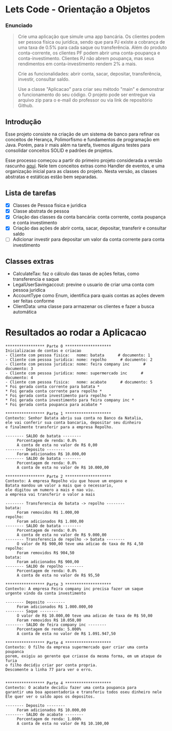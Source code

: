 # Lets Code - Orientação a Objetos

### Enunciado

> Crie uma aplicação que simule uma app bancária. Os clientes podem ser pessoa física ou jurídica, sendo que para PJ existe a cobrança de uma taxa de 0.5% para cada saque ou transferência. Além do produto conta-corrente, os clientes PF podem abrir uma conta-poupança e conta-investimento. Clientes PJ não abrem poupança, mas seus rendimentos em conta-investimento rendem 2% a mais.
> 
> Crie as funcionalidades: abrir conta, sacar, depositar, transferência, investir, consultar saldo.
> 
> Use a classe "Aplicacao" para criar seu método "main" e demonstrar o funcionamento do seu código.
> O projeto pode ser entregue via arquivo zip para o e-mail do professor ou via link de repositório Github.

## Introdução

Esse projeto consiste na criação de um sistema de banco para refinar os conceitos de Herança, Polimorfismo e fundamentos de programação em Java. Porém, para ir mais além na tarefa, tivemos alguns testes para consolidar conceitos SOLID e padrões de projetos.

Esse processo começou a partir do primeiro projeto considerada a versão rascunho [aqui](https://github.com/NatSatie/letscode-modulo1). Nele tem conceitos extras como Handler de eventos, e uma organização inicial para as classes do projeto. Nesta versão, as classes abstratas e estáticas estão bem separadas.

## Lista de tarefas


- [x] Classes de Pessoa fisica e juridica
- [x] Classe abstrata de pessoa
- [x] Criação das classes da conta bancária: conta corrente, conta poupança e conta investimento
- [x] Criação das ações de abrir conta, sacar, depositar, transferir e consultar saldo
- [ ] Adicionar investir para depositar um valor da conta corrente para conta investimento

## Classes extras

- CalculateTax: faz o cálculo das taxas de ações feitas, como transferencia e saque
- LegalUserSavingaccout: previne o usuario de criar uma conta com pessoa juridica
- AccountType como Enum, identifica para quais contas as ações devem ser feitas conforme
- ClientData: uma classe para armazenar os clientes e fazer a busca automática

# Resultados ao rodar a Aplicacao

```
***************** Parte 0 ********************
Inicializacao de contas e criacao
- Cliente com pessoa fisica:   nome: batata      # documento: 1
- Cliente com pessoa juridica: nome: repolho      # documento: 2
- Cliente com pessoa juridica: nome: feira company inc      # documento: 3
- Cliente com pessoa juridica: nome: supermercado inc      # documento: 4
- Cliente com pessoa fisica:   nome: acabate      # documento: 5
* Foi gerada conta corrente para batata *
* Foi gerada conta corrente para repolho *
* Foi gerada conta investimento para repolho *
* Foi gerada conta investimento para feira company inc *
* Foi gerada conta poupanca para acabate *

***************** Parte 1 ********************
Contexto: Senhor Batata abriu sua conta no Banco da Natalia,
ele vai conferir sua conta bancaria, depositar seu dinheiro
e finalmente transferir para a empresa Repolho.

-------- SALDO de batata --------
     Porcentagem de renda: 0.0%
     A conta de esta no valor de R$ 0,00
-------- Deposito --------
     Foram adicionados R$ 10.000,00
-------- SALDO de batata --------
     Porcentagem de renda: 0.0%
     A conta de esta no valor de R$ 10.000,00

***************** Parte 2 ********************
Contexto: A empresa Repolho viu que houve um engano e 
Batata mandou um valor a mais que o necessario, 
ele digitou um numero a mais e nao viu.
a empresa vai transferir o valor a mais

-------- Transferencia de batata -> repolho --------
batata:
     Foram removidos R$ 1.000,00
repolho:
     Foram adicionados R$ 1.000,00
-------- SALDO de batata --------
     Porcentagem de renda: 0.0%
     A conta de esta no valor de R$ 9.000,00
-------- Transferencia de repolho -> batata --------
     O valor de R$ 900,00 teve uma adicao de taxa de R$ 4,50
repolho:
     Foram removidos R$ 904,50
batata:
     Foram adicionados R$ 900,00
-------- SALDO de repolho --------
     Porcentagem de renda: 0.0%
     A conta de esta no valor de R$ 95,50

***************** Parte 3 ********************
Contexto: A empresa Feira company inc precisa fazer um saque 
urgente vindo da conta investimento 

-------- Deposito --------
     Foram adicionados R$ 1.000.000,00
-------- Saque --------
     O valor de R$ 10.000,00 teve uma adicao de taxa de R$ 50,00
     Foram removidos R$ 10.050,00
-------- SALDO de feira company inc --------
     Porcentagem de renda: 5.000%
     A conta de esta no valor de R$ 1.091.947,50

***************** Parte 4 ********************
Contexto: O filho da empresa supermercado quer criar uma conta poupanca 
porem, exigiu ao gerente que criasse da mesma forma, em um ataque de furia 
o filho decidiu criar por conta propria. 
Descomente a linha 77 para ver o erro. 


***************** Parte 4 ********************
Contexto: O acabate decidiu fazer uma conta poupanca para 
garantir uma boa aposentadoria e transferiu todos oseu dinheiro nele 
Ele quer ver o saldo apos os depositos. 

-------- Deposito --------
     Foram adicionados R$ 10.000,00
-------- SALDO de acabate --------
     Porcentagem de renda: 1.000%
     A conta de esta no valor de R$ 10.100,00

```
